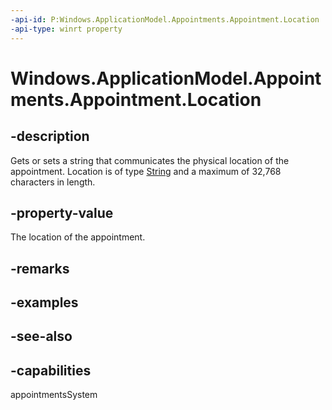 ```yaml
---
-api-id: P:Windows.ApplicationModel.Appointments.Appointment.Location
-api-type: winrt property
---
```


<!-- Property syntax
public string Location { get;  set; }
-->

# Windows.ApplicationModel.Appointments.Appointment.Location

## -description
Gets or sets a string that communicates the physical location of the appointment. Location is of type [String](/dotnet/api/system.string?view=dotnet-uwp-10.0&preserve-view=true) and a maximum of 32,768 characters in length.

## -property-value
The location of the appointment.

## -remarks

## -examples

## -see-also

## -capabilities
appointmentsSystem
